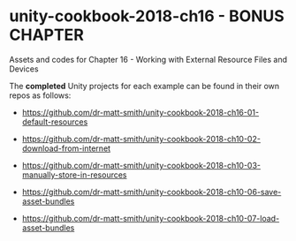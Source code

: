 # unity-cookbook-2018-ch16 - BONUS CHAPTER
Assets and codes for Chapter 16 - Working with External Resource Files and Devices

The **completed** Unity projects for each example can be found in their own repos as follows:

- https://github.com/dr-matt-smith/unity-cookbook-2018-ch16-01-default-resources

- https://github.com/dr-matt-smith/unity-cookbook-2018-ch10-02-download-from-internet

- https://github.com/dr-matt-smith/unity-cookbook-2018-ch10-03-manually-store-in-resources

- https://github.com/dr-matt-smith/unity-cookbook-2018-ch10-06-save-asset-bundles

- https://github.com/dr-matt-smith/unity-cookbook-2018-ch10-07-load-asset-bundles

